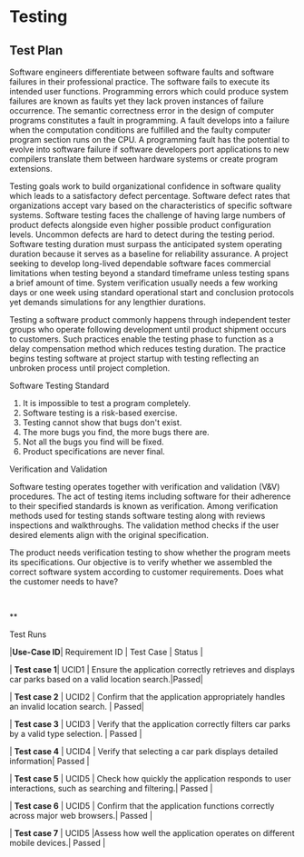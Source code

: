 # Testing

## Test Plan
Software engineers differentiate between software faults and software failures in their professional practice. The software fails to execute its intended user functions. Programming errors which could produce system failures are known as faults yet they lack proven instances of failure occurrence. The semantic correctness error in the design of computer programs constitutes a fault in programming. A fault develops into a failure when the computation conditions are fulfilled and the faulty computer program section runs on the CPU. A programming fault has the potential to evolve into software failure if software developers port applications to new compilers translate them between hardware systems or create program extensions.

Testing goals work to build organizational confidence in software quality which leads to a satisfactory defect percentage. Software defect rates that organizations accept vary based on the characteristics of specific software systems. Software testing faces the challenge of having large numbers of product defects alongside even higher possible product configuration levels. Uncommon defects are hard to detect during the testing period. Software testing duration must surpass the anticipated system operating duration because it serves as a baseline for reliability assurance. A project seeking to develop long-lived dependable software faces commercial limitations when testing beyond a standard timeframe unless testing spans a brief amount of time. System verification usually needs a few working days or one week using standard operational start and conclusion protocols yet demands simulations for any lengthier durations.

Testing a software product commonly happens through independent tester groups who operate following development until product shipment occurs to customers. Such practices enable the testing phase to function as a delay compensation method which reduces testing duration. The practice begins testing software at project startup with testing reflecting an unbroken process until project completion.




Software Testing Standard

1. It is impossible to test a program completely.
2. Software testing is a risk-based exercise.
3. Testing cannot show that bugs don't exist.
4. The more bugs you find, the more bugs there are.
5. Not all the bugs you find will be fixed.
6. Product specifications are never final.


Verification and Validation

Software testing operates together with verification and validation (V&V) procedures. The act of testing items including software for their adherence to their specified standards is known as verification. Among verification methods used for testing stands software testing along with reviews inspections and walkthroughs. The validation method checks if the user desired elements align with the original specification.

The product needs verification testing to show whether the program meets its specifications. Our objective is to verify whether we assembled the correct software system according to customer requirements. Does what the customer needs to have?


 


**

Test Runs


|**Use-Case ID**| Requirement ID | Test Case | Status |

| **Test case 1**| UCID1 | Ensure the application correctly retrieves and displays car parks based on a valid location search.|Passed|

| **Test case 2** | UCID2 | Confirm that the application appropriately handles an invalid location search. | Passed|

| **Test case 3** | UCID3 | Verify that the application correctly filters car parks by a valid type selection. | Passed |

| **Test case 4** | UCID4 | Verify that selecting a car park displays detailed information| Passed |

| **Test case 5** | UCID5 | Check how quickly the application responds to user interactions, such as searching and filtering.| Passed |

| **Test case 6** | UCID5 | Confirm that the application functions correctly across major web browsers.| Passed |

| **Test case 7** | UCID5 |Assess how well the application operates on different mobile devices.| Passed |




